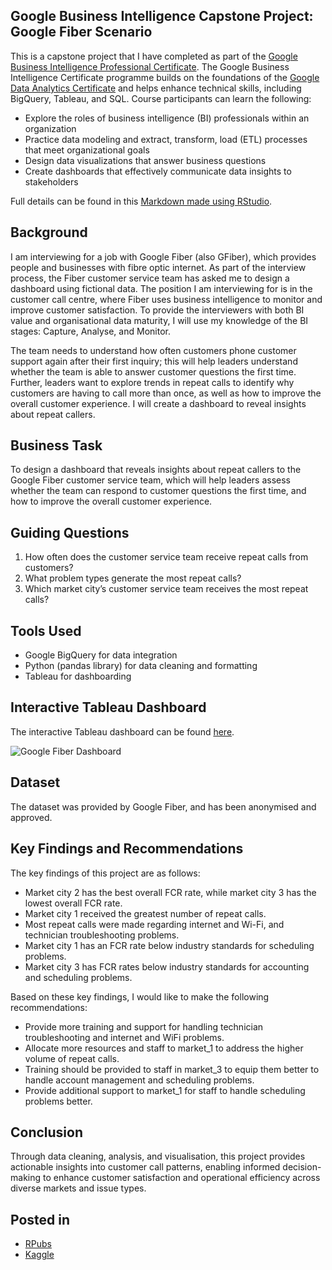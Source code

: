 Google Business Intelligence Capstone Project: Google Fiber Scenario
---

This is a capstone project that I have completed as part of the [Google Business Intelligence Professional Certificate](https://www.coursera.org/professional-certificates/google-business-intelligence). The Google Business Intelligence Certificate programme builds on the foundations of the [Google Data Analytics Certificate](https://www.coursera.org/professional-certificates/google-data-analytics) and helps enhance technical skills, including BigQuery, Tableau, and SQL. Course participants can learn the following:

* Explore the roles of business intelligence (BI) professionals within an organization
* Practice data modeling and extract, transform, load (ETL) processes that meet organizational goals 
* Design data visualizations that answer business questions
* Create dashboards that effectively communicate data insights to stakeholders

Full details can be found in this [Markdown made using RStudio](https://github.com/daniel207pzd/Google-Business-Intelligence-Capstone-Project-Google-Fiber-Scenario/blob/main/Google-Business-Intelligence-Capstone-Project---Google-Fiber.md).

## Background
I am interviewing for a job with Google Fiber (also GFiber), which provides people and businesses with fibre optic internet. As part of the interview process, the Fiber customer service team has asked me to design a dashboard using fictional data. The position I am interviewing for is in the customer call centre, where Fiber uses business intelligence to monitor and improve customer satisfaction. To provide the interviewers with both BI value and organisational data maturity, I will use my knowledge of the BI stages: Capture, Analyse, and Monitor.

The team needs to understand how often customers  phone customer support again after their first inquiry; this will help leaders understand whether the team is able to answer customer questions the first time. Further, leaders want to explore trends in repeat calls to identify why customers are having to call more than once, as well as how to improve the overall customer experience. I will create a dashboard to reveal insights about repeat callers.

## Business Task
To design a dashboard that reveals insights about repeat callers to the Google Fiber customer service team, which will help leaders assess whether the team can respond to customer questions the first time, and how to improve the overall customer experience.

## Guiding Questions
1. How often does the customer service team receive repeat calls from customers?
2. What problem types generate the most repeat calls?
3. Which market city’s customer service team receives the most repeat calls?

## Tools Used
- Google BigQuery for data integration
- Python (pandas library) for data cleaning and formatting
- Tableau for dashboarding

## Interactive Tableau Dashboard
The interactive Tableau dashboard can be found [here](https://public.tableau.com/app/profile/daniel.poe/viz/GoogleBusinessIntelligenceCapstoneProjectGoogleFiberScenario/GoogleFiberDashboard).

![Google Fiber Dashboard](https://github.com/user-attachments/assets/f39ab7d3-a1d9-413f-9c87-4f77deee5510)

## Dataset
The dataset was provided by Google Fiber, and has been anonymised and approved.

## Key Findings and Recommendations

The key findings of this project are as follows:

- Market city 2 has the best overall FCR rate, while market city 3 has
  the lowest overall FCR rate.
- Market city 1 received the greatest number of repeat calls.
- Most repeat calls were made regarding internet and Wi-Fi, and
  technician troubleshooting problems.
- Market city 1 has an FCR rate below industry standards for scheduling
  problems.
- Market city 3 has FCR rates below industry standards for accounting
  and scheduling problems.

Based on these key findings, I would like to make the following
recommendations:

- Provide more training and support for handling technician
  troubleshooting and internet and WiFi problems.
- Allocate more resources and staff to market_1 to address the higher
  volume of repeat calls.
- Training should be provided to staff in market_3 to equip them better
  to handle account management and scheduling problems.
- Provide additional support to market_1 for staff to handle scheduling
  problems better.

## Conclusion
Through data cleaning, analysis, and visualisation, this project provides actionable insights into customer call patterns, enabling informed decision-making to enhance customer satisfaction and operational efficiency across diverse markets and issue types.

## Posted in
- [RPubs](https://rpubs.com/daniel207pzd/1323691)
- [Kaggle](https://www.kaggle.com/code/phildanielpoe/google-business-intelligence-capstone-project)

